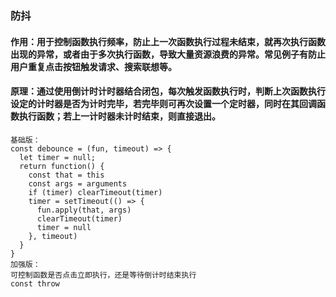 ### 防抖

#### 作用：用于控制函数执行频率，防止上一次函数执行过程未结束，就再次执行函数出现的异常，或者由于多次执行函数，导致大量资源浪费的异常。常见例子有防止用户重复点击按钮触发请求、搜索联想等。

#### 原理：通过使用倒计时计时器结合闭包，每次触发函数执行时，判断上次函数执行设定的计时器是否为计时完毕，若完毕则可再次设置一个定时器，同时在其回调函数执行函数；若上一计时器未计时结束，则直接退出。
```
基础版：
const debounce = (fun, timeout) => {
  let timer = null;
  return function() {
    const that = this
    const args = arguments
    if (timer) clearTimeout(timer)
    timer = setTimeout(() => {
      fun.apply(that, args)
      clearTimeout(timer)
      timer = null
    }, timeout)
  }
}
加强版：
可控制函数是否点击立即执行，还是等待倒计时结束执行
const throw
```

